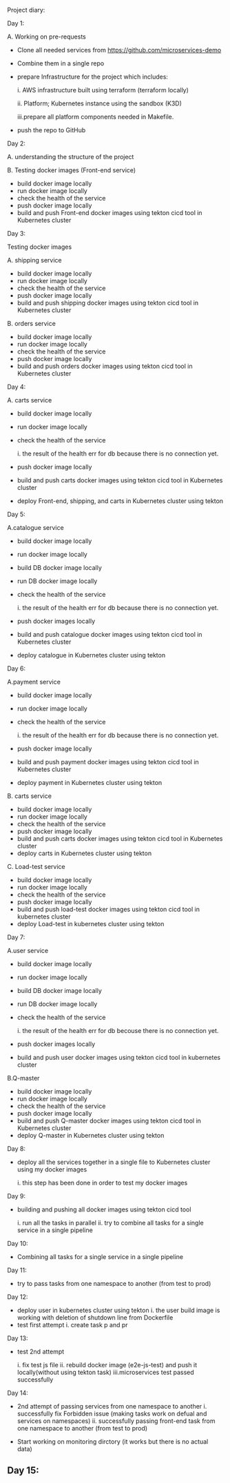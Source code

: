 Project diary:

Day 1:

  A. Working on pre-requests
  - Clone all needed services from https://github.com/microservices-demo 
  - Combine them in a single repo
  - prepare Infrastructure for the project which includes:

      i.  AWS infrastructure built using terraform (terraform locally)

      ii. Platform; Kubernetes instance using the sandbox (K3D)

      iii.prepare all platform components needed in Makefile.
  - push the repo to GitHub

Day 2:

  A. understanding the structure of the project

  B. Testing docker images (Front-end service)

  - build docker image locally
  - run docker image locally
  - check the health of the service
  - push docker image locally
  - build and push Front-end docker images using tekton cicd tool in Kubernetes cluster 

Day 3:

  Testing docker images 

  A. shipping service

  - build docker image locally
  - run docker image locally
  - check the health of the service
  - push docker image locally
  - build and push shipping docker images using tekton cicd tool in Kubernetes cluster 

B. orders service

  - build docker image locally
  - run docker image locally
  - check the health of the service
  - push docker image locally
  - build and push orders docker images using tekton cicd tool in Kubernetes cluster 

Day 4:

  A. carts service

  - build docker image locally
  - run docker image locally
  - check the health of the service

    i. the result of the health err for db because there is no connection yet.

  - push docker image locally
  - build and push carts docker images using tekton cicd tool in Kubernetes cluster 
  - deploy Front-end, shipping, and carts in Kubernetes cluster using tekton 

Day 5:

  A.catalogue service

  - build docker image locally
  - run docker image locally
  - build DB docker image locally
  - run DB docker image locally
  - check the health of the service

    i. the result of the health err for db because there is no connection yet.

  - push docker images locally
  - build and push catalogue docker images using tekton cicd tool in Kubernetes cluster 
  - deploy catalogue in Kubernetes cluster using tekton 

Day 6:

  A.payment service

  - build docker image locally
  - run docker image locally
  - check the health of the service

    i. the result of the health err for db because there is no connection yet.

  - push docker image locally
  - build and push payment docker images using tekton cicd tool in Kubernetes cluster 
  - deploy payment in Kubernetes cluster using tekton

  B. carts service

  - build docker image locally
  - run docker image locally
  - check the health of the service
  - push docker image locally
  - build and push carts docker images using tekton cicd tool in Kubernetes cluster 
  - deploy carts in Kubernetes cluster using tekton

  C. Load-test service

  - build docker image locally
  - run docker image locally
  - check the health of the service
  - push docker image locally
  - build and push load-test docker images using tekton cicd tool in kubernetes cluster 
  - deploy Load-test in kubernetes cluster using tekton

Day 7:

  A.user service
  - build docker image locally
  - run docker image locally
  - build DB docker image locally
  - run DB docker image locally
  - check the health of the service

    i. the result of the health err for db becouse there is no connection yet.

  - push docker images locally
  - build and push user docker images using tekton cicd tool in kubernetes cluster 

  B.Q-master

  - build docker image locally
  - run docker image locally
  - check the health of the service
  - push docker image locally
  - build and push Q-master docker images using tekton cicd tool in Kubernetes cluster 
  - deploy Q-master in Kubernetes cluster using tekton

Day 8:

  - deploy all the services together in a single file to Kubernetes cluster using my docker images

    i. this step has been done in order to test my docker images 
  
Day 9:

  - building and pushing all docker images using tekton cicd tool

    i.  run all the tasks in parallel
    ii. try to combine all tasks for a single service in a single pipeline 
  
Day 10:

  - Combining all tasks for a single service in a single pipeline 

Day 11:

  - try to pass tasks from one namespace to another (from test to prod)
 

Day 12:

  - deploy user in kubernetes cluster using tekton
    i. the user build image is working with deletion of shutdown line from Dockerfile 
  - test first attempt
    i. create task p and pr 

Day 13:

  - test 2nd attempt

    i.  fix test js file 
    ii. rebuild docker image (e2e-js-test) and push it locally(without using tekton task)
    iii.microservices test passed successfully 

Day 14:

  - 2nd attempt of passing services from one namespace to another
    i.  successfully fix Forbidden issue (making tasks work on defual and services on namespaces)
    ii. successfully passing front-end task from one namespace to another (from test to prod)

  - Start working on monitoring dirctory (it works but there is no actual data)

Day 15:
  - 
